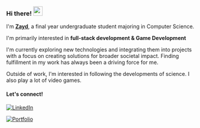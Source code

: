 ### Hi there! <img src="https://emojis.slackmojis.com/emojis/images/1536351075/4594/blob-wave.gif" width="25"/>

I'm [**Zayd**](https://github.com/Zaid-B24), a final year undergraduate student majoring in Computer Science.

I'm primarily interested in **full-stack development & Game Development** 

I'm currently exploring new technologies and integrating them into projects with a focus on creating solutions for broader societal impact. Finding fulfillment in my work has always been a driving force for me.

Outside of work, I'm interested in following the developments of science. I also play a lot of video games.

#### Let's connect!
[<img alt="LinkedIn" src="https://img.shields.io/badge/LinkedIn-%230E76A8.svg?&style=for-the-badge&logo=LinkedIn&logoColor=white" />](https://www.linkedin.com/in/zaid-baig-76a633229/)

[<img alt="Portfolio" src="https://img.shields.io/badge/Portfolio-blue?style=for-the-badge&logo=aircanada&logoColor=white" />](https://zaid-baig.vercel.app/)


